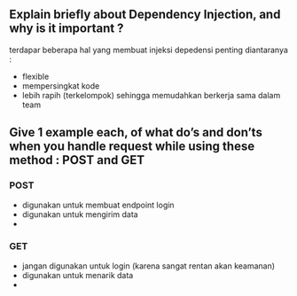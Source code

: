 ## Explain briefly about Dependency Injection, and why is it important ?

terdapar beberapa hal yang membuat injeksi depedensi penting diantaranya :
- flexible
- mempersingkat kode 
- lebih rapih (terkelompok) sehingga memudahkan berkerja sama dalam team

## Give 1 example each, of what do’s and don’ts when you handle request while using these method : POST and GET

### POST 
- digunakan untuk membuat endpoint login
- digunakan untuk mengirim data
- 

### GET
- jangan digunakan untuk login (karena sangat rentan akan keamanan)
- digunakan untuk menarik data
- 
